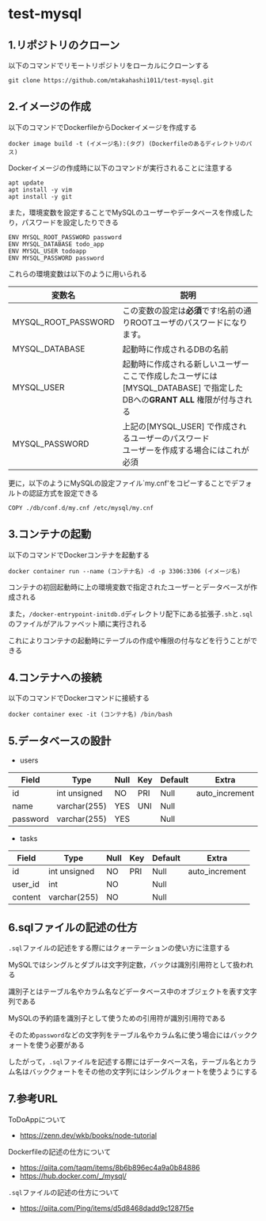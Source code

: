 # test-mysql

## 1.リポジトリのクローン
以下のコマンドでリモートリポジトリをローカルにクローンする
```
git clone https://github.com/mtakahashi1011/test-mysql.git
```

## 2.イメージの作成
以下のコマンドでDockerfileからDockerイメージを作成する
```
docker image build -t (イメージ名):(タグ) (Dockerfileのあるディレクトリのパス)
```
Dockerイメージの作成時に以下のコマンドが実行されることに注意する
```
apt update
apt install -y vim
apt install -y git
```
また，環境変数を設定することでMySQLのユーザーやデータベースを作成したり，パスワードを設定したりできる
```
ENV MYSQL_ROOT_PASSWORD password
ENV MYSQL_DATABASE todo_app
ENV MYSQL_USER todoapp
ENV MYSQL_PASSWORD password
```
これらの環境変数は以下のように用いられる

|変数名|説明|
|---|---|
|MYSQL_ROOT_PASSWORD| この変数の設定は**必須**です!名前の通りROOTユーザのパスワードになります。 |
|MYSQL_DATABASE| 起動時に作成されるDBの名前|
|MYSQL_USER| 起動時に作成される新しいユーザー<br>ここで作成したユーザには[MYSQL_DATABASE] で指定したDBへの**GRANT ALL** 権限が付与される|
|MYSQL_PASSWORD|上記の[MYSQL_USER] で作成されるユーザーのパスワード<br>ユーザーを作成する場合にはこれが必須|

更に，以下のようにMySQLの設定ファイル`my.cnf'をコピーすることでデフォルトの認証方式を設定できる
```
COPY ./db/conf.d/my.cnf /etc/mysql/my.cnf
```

## 3.コンテナの起動
以下のコマンドでDockerコンテナを起動する
```
docker container run --name (コンテナ名) -d -p 3306:3306 (イメージ名)
```
コンテナの初回起動時に上の環境変数で指定されたユーザーとデータベースが作成される

また，`/docker-entrypoint-initdb.d`ディレクトリ配下にある拡張子`.sh`と`.sql`のファイルがアルファベット順に実行される

これによりコンテナの起動時にテーブルの作成や権限の付与などを行うことができる

## 4.コンテナへの接続
以下のコマンドでDockerコマンドに接続する
```
docker container exec -it (コンテナ名) /bin/bash
```

## 5.データベースの設計
- users
  
|Field|Type|Null|Key|Default|Extra|
|---|---|---|---|---|---|
|id|int unsigned|NO|PRI|Null|auto_increment|
|name|varchar(255)|YES|UNI|Null||
|password|varchar(255)|YES||Null||

- tasks

|Field|Type|Null|Key|Default|Extra|
|---|---|---|---|---|---|
|id|int unsigned|NO|PRI|Null|auto_increment|
|user_id|int|NO||Null||
|content|varchar(255)|NO||Null||

## 6.sqlファイルの記述の仕方
`.sql`ファイルの記述をする際にはクォーテーションの使い方に注意する

MySQLではシングルとダブルは文字列定数，バックは識別引用符として扱われる

識別子とはテーブル名やカラム名などデータベース中のオブジェクトを表す文字列である

MySQLの予約語を識別子として使うための引用符が識別引用符である

そのため`password`などの文字列をテーブル名やカラム名に使う場合にはバッククォートを使う必要がある

したがって，`.sql`ファイルを記述する際にはデータベース名，テーブル名とカラム名はバッククォートをその他の文字列にはシングルクォートを使うようにする

## 7.参考URL
ToDoAppについて
- https://zenn.dev/wkb/books/node-tutorial
  
Dockerfileの記述の仕方について
- https://qiita.com/taqm/items/8b6b896ec4a9a0b84886
- https://hub.docker.com/_/mysql/

`.sql`ファイルの記述の仕方について
- https://qiita.com/Ping/items/d5d8468dadd9c1287f5e
